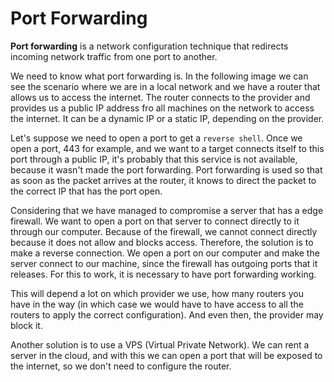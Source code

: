# Port Forwarding

**Port forwarding** is a network configuration technique that redirects incoming network traffic from one port to another.

We need to know what port forwarding is. In the following image we can see the scenario where we are in a local network and we have a router that allows us to access the internet. The router connects to the provider and provides us a public IP address fro all machines on the network to access the internet. It can be a dynamic IP or a static IP, depending on the provider.

Let's suppose we need to open a port to get a `reverse shell`. Once we open a port, 443 for example, and we want to a target connects itself to this port through a public IP, it's probably that this service is not available, because it wasn't made the port forwarding. Port forwarding is used so that as soon as the packet arrives at the router, it knows to direct the packet to the correct IP that has the port open.

Considering that we have managed to compromise a server that has a edge firewall. We want to open a port on that server to connect directly to it through our computer. Because of the firewall, we cannot connect directly because it does not allow and blocks access. Therefore, the solution is to make a reverse connection. We open a port on our computer and make the server connect to our machine, since the firewall has outgoing ports that it releases. For this to work, it is necessary to have port forwarding working.

This will depend a lot on which provider we use, how many routers you have in the way (in which case we would have to have access to all the routers to apply the correct configuration). And even then, the provider may block it.

Another solution is to use a VPS (Virtual Private Network). We can rent a server in the cloud, and with this we can open a port that will be exposed to the internet, so we don't need to configure the router.